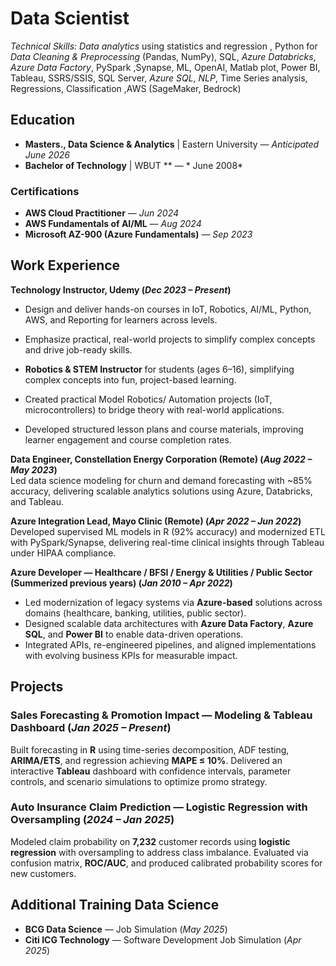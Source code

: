 # Data Scientist

*Technical Skills:* *Data analytics* using statistics and regression , Python for *Data Cleaning & Preprocessing* (Pandas, NumPy), SQL, *Azure Databricks*, *Azure Data Factory*, PySpark ,Synapse, ML, OpenAI, Matlab plot, Power BI, Tableau, SSRS/SSIS, SQL Server, *Azure SQL*, *NLP*, Time Series analysis, Regressions, Classification ,AWS (SageMaker, Bedrock)

## Education
- **Masters., Data Science & Analytics** | Eastern University — *Anticipated June 2026*
- **Bachelor of Technology** | WBUT ** — * June 2008*

### Certifications
- **AWS Cloud Practitioner** — *Jun 2024*
- **AWS Fundamentals of AI/ML** — *Aug 2024*
- **Microsoft AZ-900 (Azure Fundamentals)** — *Sep 2023*

## Work Experience
**Technology Instructor, Udemy (_Dec 2023 – Present_)**  
- Design and deliver hands-on courses in IoT, Robotics, AI/ML, Python, AWS, and Reporting for learners across levels.  
- Emphasize practical, real-world projects to simplify complex concepts and drive job-ready skills.
  
- **Robotics & STEM Instructor** for students (ages 6–16), simplifying complex concepts into fun, project-based learning.  
- Created practical Model Robotics/ Automation projects (IoT, microcontrollers) to bridge theory with real-world applications.  
- Developed structured lesson plans and course materials, improving learner engagement and course completion rates.  

**Data Engineer, Constellation Energy Corporation (Remote) (_Aug 2022 – May 2023_)**  
Led data science modeling for churn and demand forecasting with ~85% accuracy, delivering scalable analytics solutions using Azure, Databricks, and Tableau.

**Azure Integration Lead, Mayo Clinic (Remote) (_Apr 2022 – Jun 2022_)**  
Developed supervised ML models in R (92% accuracy) and modernized ETL with PySpark/Synapse, delivering real-time clinical insights through Tableau under HIPAA compliance.

**Azure Developer — Healthcare / BFSI / Energy & Utilities / Public Sector (Summerized previous years) (_Jan 2010 – Apr 2022_)**  
- Led modernization of legacy systems via **Azure-based** solutions across domains (healthcare, banking, utilities, public sector).  
- Designed scalable data architectures with **Azure Data Factory**, **Azure SQL**, and **Power BI** to enable data-driven operations.  
- Integrated APIs, re-engineered pipelines, and aligned implementations with evolving business KPIs for measurable impact.

## Projects 
### Sales Forecasting & Promotion Impact — Modeling & Tableau Dashboard (_Jan 2025 – Present_)
Built forecasting in **R** using time-series decomposition, ADF testing, **ARIMA/ETS**, and regression achieving **MAPE ≤ 10%**. Delivered an interactive **Tableau** dashboard with confidence intervals, parameter controls, and scenario simulations to optimize promo strategy.

### Auto Insurance Claim Prediction — Logistic Regression with Oversampling (_2024 – Jan 2025_)
Modeled claim probability on **7,232** customer records using **logistic regression** with oversampling to address class imbalance. Evaluated via confusion matrix, **ROC/AUC**, and produced calibrated probability scores for new customers.


## Additional Training Data Science
- **BCG Data Science** — Job Simulation (*May 2025*)  
- **Citi ICG Technology** — Software Development Job Simulation (*Apr 2025*)
